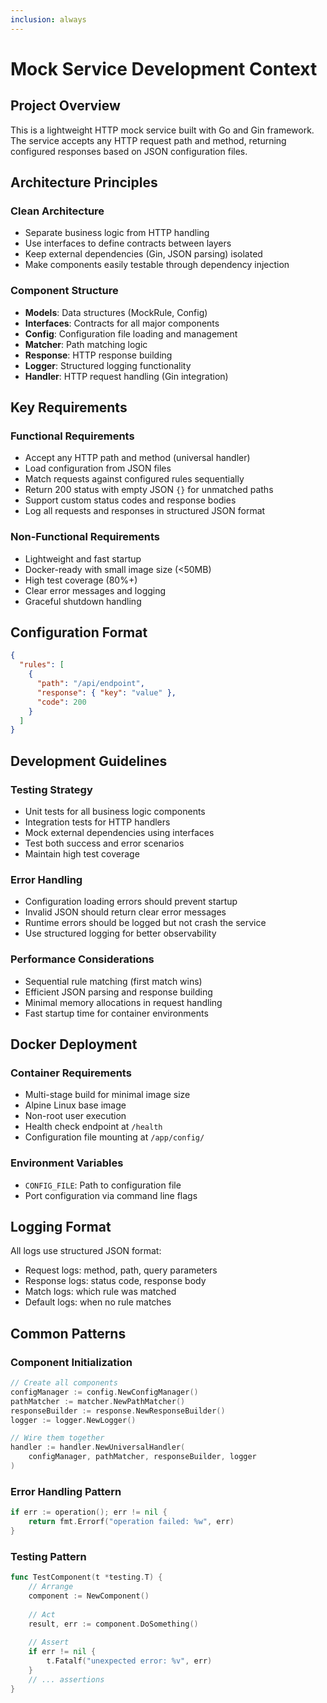 ```yaml
---
inclusion: always
---
```


# Mock Service Development Context

## Project Overview

This is a lightweight HTTP mock service built with Go and Gin framework. The service accepts any HTTP request path and method, returning configured responses based on JSON configuration files.

## Architecture Principles

### Clean Architecture
- Separate business logic from HTTP handling
- Use interfaces to define contracts between layers
- Keep external dependencies (Gin, JSON parsing) isolated
- Make components easily testable through dependency injection

### Component Structure
- **Models**: Data structures (MockRule, Config)
- **Interfaces**: Contracts for all major components
- **Config**: Configuration file loading and management
- **Matcher**: Path matching logic
- **Response**: HTTP response building
- **Logger**: Structured logging functionality
- **Handler**: HTTP request handling (Gin integration)

## Key Requirements

### Functional Requirements
- Accept any HTTP path and method (universal handler)
- Load configuration from JSON files
- Match requests against configured rules sequentially
- Return 200 status with empty JSON `{}` for unmatched paths
- Support custom status codes and response bodies
- Log all requests and responses in structured JSON format

### Non-Functional Requirements
- Lightweight and fast startup
- Docker-ready with small image size (<50MB)
- High test coverage (80%+)
- Clear error messages and logging
- Graceful shutdown handling

## Configuration Format

```json
{
  "rules": [
    {
      "path": "/api/endpoint",
      "response": { "key": "value" },
      "code": 200
    }
  ]
}
```

## Development Guidelines

### Testing Strategy
- Unit tests for all business logic components
- Integration tests for HTTP handlers
- Mock external dependencies using interfaces
- Test both success and error scenarios
- Maintain high test coverage

### Error Handling
- Configuration loading errors should prevent startup
- Invalid JSON should return clear error messages
- Runtime errors should be logged but not crash the service
- Use structured logging for better observability

### Performance Considerations
- Sequential rule matching (first match wins)
- Efficient JSON parsing and response building
- Minimal memory allocations in request handling
- Fast startup time for container environments

## Docker Deployment

### Container Requirements
- Multi-stage build for minimal image size
- Alpine Linux base image
- Non-root user execution
- Health check endpoint at `/health`
- Configuration file mounting at `/app/config/`

### Environment Variables
- `CONFIG_FILE`: Path to configuration file
- Port configuration via command line flags

## Logging Format

All logs use structured JSON format:
- Request logs: method, path, query parameters
- Response logs: status code, response body
- Match logs: which rule was matched
- Default logs: when no rule matches

## Common Patterns

### Component Initialization
```go
// Create all components
configManager := config.NewConfigManager()
pathMatcher := matcher.NewPathMatcher()
responseBuilder := response.NewResponseBuilder()
logger := logger.NewLogger()

// Wire them together
handler := handler.NewUniversalHandler(
    configManager, pathMatcher, responseBuilder, logger
)
```

### Error Handling Pattern
```go
if err := operation(); err != nil {
    return fmt.Errorf("operation failed: %w", err)
}
```

### Testing Pattern
```go
func TestComponent(t *testing.T) {
    // Arrange
    component := NewComponent()
    
    // Act
    result, err := component.DoSomething()
    
    // Assert
    if err != nil {
        t.Fatalf("unexpected error: %v", err)
    }
    // ... assertions
}
```